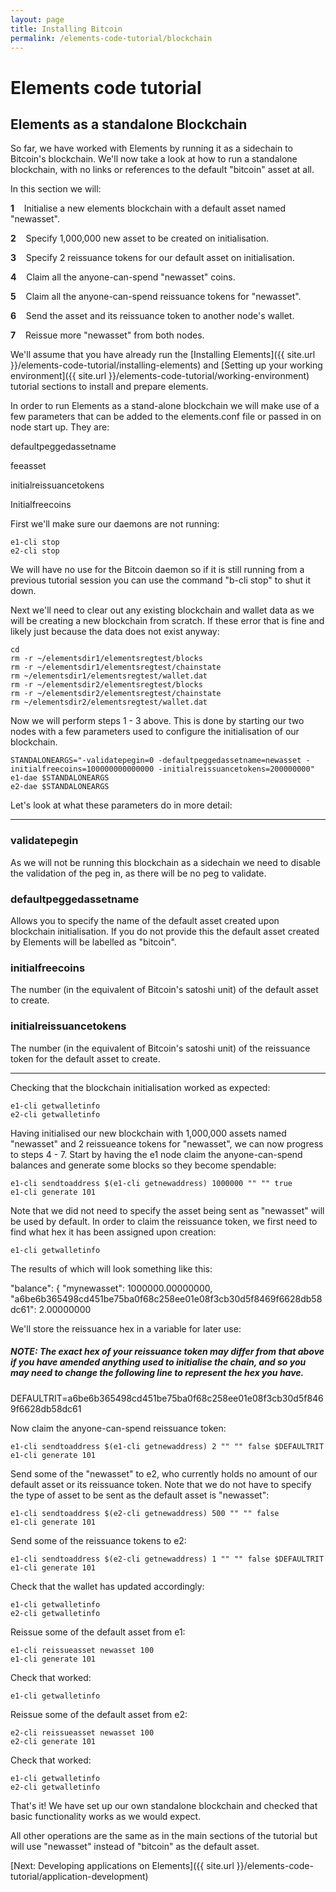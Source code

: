 ```yaml
---
layout: page
title: Installing Bitcoin
permalink: /elements-code-tutorial/blockchain
---
```


# Elements code tutorial

## Elements as a standalone Blockchain

So far, we have worked with Elements by running it as a sidechain to Bitcoin's blockchain. We'll now take a look at how to run a standalone blockchain, with no links or references to the default "bitcoin" asset at all. 

In this section we will:

**1**&nbsp;&nbsp;&nbsp;&nbsp;Initialise a new elements blockchain with a default asset named "newasset".

**2**&nbsp;&nbsp;&nbsp;&nbsp;Specify 1,000,000 new asset to be created on initialisation. 

**3**&nbsp;&nbsp;&nbsp;&nbsp;Specify 2 reissuance tokens for our default asset on initialisation.

**4**&nbsp;&nbsp;&nbsp;&nbsp;Claim all the anyone-can-spend "newasset" coins. 

**5**&nbsp;&nbsp;&nbsp;&nbsp;Claim all the anyone-can-spend reissuance tokens for "newasset".

**6**&nbsp;&nbsp;&nbsp;&nbsp;Send the asset and its reissuance token to another node's wallet.

**7**&nbsp;&nbsp;&nbsp;&nbsp;Reissue more "newasset" from both nodes.

We'll assume that you have already run the [Installing Elements]({{ site.url }}/elements-code-tutorial/installing-elements) and [Setting up your working environment]({{ site.url }}/elements-code-tutorial/working-environment) tutorial sections to install and prepare elements.
   
In order to run Elements as a stand-alone blockchain we will make use of a few parameters that can be added to the elements.conf file or passed in on node start up. They are:

<div class="console-output">defaultpeggedassetname

feeasset

initialreissuancetokens

Initialfreecoins
</div>

First we'll make sure our daemons are not running: 

~~~~
e1-cli stop
e2-cli stop
~~~~

We will have no use for the Bitcoin daemon so if it is still running from a previous tutorial session you can use the command "b-cli stop" to shut it down.

Next we'll need to clear out any existing blockchain and wallet data as we will be creating a new blockchain from scratch. If these error that is fine and likely just because the data does not exist anyway:

~~~~
cd 
rm -r ~/elementsdir1/elementsregtest/blocks
rm -r ~/elementsdir1/elementsregtest/chainstate
rm ~/elementsdir1/elementsregtest/wallet.dat
rm -r ~/elementsdir2/elementsregtest/blocks
rm -r ~/elementsdir2/elementsregtest/chainstate
rm ~/elementsdir2/elementsregtest/wallet.dat
~~~~

Now we will perform steps 1 - 3 above. This is done by starting our two nodes with a few parameters used to configure the initialisation of our blockchain.

~~~~
STANDALONEARGS="-validatepegin=0 -defaultpeggedassetname=newasset -initialfreecoins=100000000000000 -initialreissuancetokens=200000000"
e1-dae $STANDALONEARGS
e2-dae $STANDALONEARGS
~~~~

Let's look at what these parameters do in more detail:

* * * 

### validatepegin
As we will not be running this blockchain as a sidechain we need to disable the validation of the peg in, as there will be no peg to validate.

### defaultpeggedassetname
Allows you to specify the name of the default asset created upon blockchain initialisation. If you do not provide this the default asset created by Elements will be labelled as "bitcoin".

### initialfreecoins
The number (in the equivalent of Bitcoin's satoshi unit) of the default asset to create. 

### initialreissuancetokens
The number (in the equivalent of Bitcoin's satoshi unit) of the reissuance token for the default asset to create. 

* * * 

Checking that the blockchain initialisation worked as expected:

~~~~
e1-cli getwalletinfo
e2-cli getwalletinfo
~~~~

Having initialised our new blockchain with 1,000,000 assets named "newasset" and 2 reissueance tokens for "newasset", we can now progress to steps 4 - 7. Start by having the e1 node claim the anyone-can-spend balances and generate some blocks so they become spendable:

~~~~
e1-cli sendtoaddress $(e1-cli getnewaddress) 1000000 "" "" true
e1-cli generate 101
~~~~

Note that we did not need to specify the asset being sent as "newasset" will be used by default. In order to claim the reissuance token, we first need to find what hex it has been assigned upon creation:

~~~~
e1-cli getwalletinfo
~~~~

The results of which will look something like this:

<div class="console-output">"balance": {
    "mynewasset": 1000000.00000000,
    "a6be6b365498cd451be75ba0f68c258ee01e08f3cb30d5f8469f6628db58dc61": 2.00000000
</div>

We'll store the reissuance hex in a variable for later use:

##### NOTE: The exact hex of your reissuance token may differ from that above if you have amended anything used to initialise the chain, and so you may need to change the following line to represent the hex you have.

<div class="console-output">DEFAULTRIT=a6be6b365498cd451be75ba0f68c258ee01e08f3cb30d5f8469f6628db58dc61
</div>

Now claim the anyone-can-spend reissuance token:

~~~~
e1-cli sendtoaddress $(e1-cli getnewaddress) 2 "" "" false $DEFAULTRIT
e1-cli generate 101
~~~~

Send some of the "newasset" to e2, who currently holds no amount of our default asset or its reissuance token. Note that we do not have to specify the type of asset to be sent as the default asset is "newasset":

~~~~
e1-cli sendtoaddress $(e2-cli getnewaddress) 500 "" "" false 
e1-cli generate 101
~~~~

Send some of the reissuance tokens to e2:

~~~~
e1-cli sendtoaddress $(e2-cli getnewaddress) 1 "" "" false $DEFAULTRIT
e1-cli generate 101
~~~~

Check that the wallet has updated accordingly:

~~~~
e1-cli getwalletinfo
e2-cli getwalletinfo
~~~~

Reissue some of the default asset from e1:

~~~~
e1-cli reissueasset newasset 100
e1-cli generate 101
~~~~

Check that worked:

~~~~
e1-cli getwalletinfo
~~~~

Reissue some of the default asset from e2:

~~~~
e2-cli reissueasset newasset 100
e2-cli generate 101
~~~~

Check that worked:

~~~~
e1-cli getwalletinfo
e2-cli getwalletinfo
~~~~

That's it! We have set up our own standalone blockchain and checked that basic functionality works as we would expect.

All other operations are the same as in the main sections of the tutorial but will use "newasset" instead of "bitcoin" as the default asset.


[Next: Developing applications on Elements]({{ site.url }}/elements-code-tutorial/application-development)

